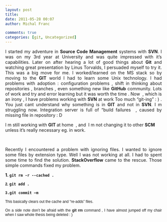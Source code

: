 ```yaml
---
layout: post
title: 
date: 2011-05-28 00:07
author: Michal Franc

comments: true
categories: [git, Uncategorized]
---
```

<p align="justify">I started my adventure in <strong>Source Code Management</strong> systems with <strong>SVN</strong>. I was on my 3rd year at University and was quite impressed with it’s capabilities. Later on after hearing a lot of good things about <strong>Git</strong> and watching great presentation by Linus Torvalds, I persuaded myself to try it. This was a big move for me. I worked/learned on the MS stack so by moving to the <strong>GIT</strong> world I had to learn some Unix technology. I had problems with adoption : configuration problems , shift in thinking about repositories , branches , even something new like <strong>GitHub</strong> community. Lots of work and try and error learning but it was worth the time . Now&nbsp; , which is an irony , I have problems working with <strong>SVN</strong> at work Too much “git-ing” : ) . You just cant understand why something is in <strong>GIT</strong> and not in <strong>SVN</strong>. I m struggling now. Integration server is full of “build failures&nbsp; , caused by missing file in repository : D  <p>I m still working with <strong>GIT </strong>at home&nbsp; , and&nbsp; I m not changing it to other <strong>SCM</strong> unless it’s really necessary eg. in work.  <p>&nbsp; <p align="justify">Recently I encountered a problem with ignoring files. I wanted to ignore some files by extension type. Well I was not working at all. I had to spent some time to find the solution. <strong>StackOverflow</strong> came to the rescue. Those simple commands fixed my problem.  <p align="justify"><strong><font>1. <code>git rm -r --cached .</code></font></strong></p> <p><code><strong><font><font face="Helvetica">2. </font>git add .</font></strong></code></p> <p><code><strong><font><font face="Arial">3</font>.git commit –m </font></strong></code></p> <div align="justify"></div> <div align="justify"> <p><code><font face="Arial">This basically clears out the cache and “re-adds” files.</font></code></p> <p><code></code><code><font face="Arial">On a side note don’t be afraid with the <strong>git rm</strong> command , I have almost jumped off my chair when I saw whole thesis being deleted : )</font></code></p></div>
